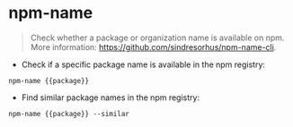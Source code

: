 # npm-name

> Check whether a package or organization name is available on npm.
> More information: <https://github.com/sindresorhus/npm-name-cli>.

- Check if a specific package name is available in the npm registry:

`npm-name {{package}}`

- Find similar package names in the npm registry:

`npm-name {{package}} --similar`
